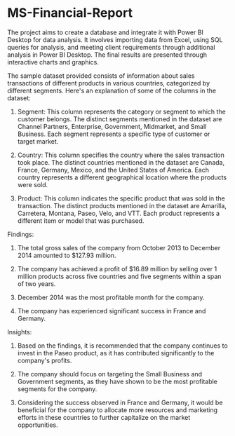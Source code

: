 # MS-Financial-Report
The project aims to create a database and integrate it with Power BI Desktop for data analysis. It involves importing data from Excel, using SQL queries for analysis, and meeting client requirements through additional analysis in Power BI Desktop. The final results are presented through interactive charts and graphics.

The sample dataset provided consists of information about sales transactions of different products in various countries, categorized by different segments. Here's an explanation of some of the columns in the dataset:

1. Segment: This column represents the category or segment to which the customer belongs. The distinct segments mentioned in the dataset are Channel Partners, Enterprise, Government, Midmarket, and Small Business. Each segment represents a specific type of customer or target market.

2. Country: This column specifies the country where the sales transaction took place. The distinct countries mentioned in the dataset are Canada, France, Germany, Mexico, and the United States of America. Each country represents a different geographical location where the products were sold.

3. Product: This column indicates the specific product that was sold in the transaction. The distinct products mentioned in the dataset are Amarilla, Carretera, Montana, Paseo, Velo, and VTT. Each product represents a different item or model 
that was purchased.
 
Findings:

1. The total gross sales of the company from October 2013 to December 2014 amounted to $127.93 million.

2. The company has achieved a profit of $16.89 million by selling over 1 million products across five countries and five segments within a span of two years.

3. December 2014 was the most profitable month for the company.

4. The company has experienced significant success in France and Germany.

Insights:

1. Based on the findings, it is recommended that the company continues to invest in the Paseo product, as it has contributed significantly to the company's profits.

2. The company should focus on targeting the Small Business and Government segments, as they have shown to be the most profitable segments for the company.

3. Considering the success observed in France and Germany, it would be beneficial for the company to allocate more resources and marketing efforts in these countries to further capitalize on the market opportunities.
